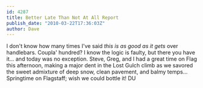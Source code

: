```yaml
---
id: 4287
title: Better Late Than Not At All Report
publish_date: "2010-03-22T17:36:03Z"
author: Dave
---
```

I don't know how many times I've said _this is as good as it gets_ over handlebars. Coupla' hundred? I know the logic is faulty, but there you have it... and today was no exception. Steve, Greg, and I had a great time on Flag this afternoon, making a major dent in the Lost Gulch climb as we savored the sweet admixture of deep snow, clean pavement, and balmy temps... Springtime on Flagstaff; wish we could bottle it! DU
